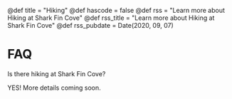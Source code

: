 @def title = "Hiking"
@def hascode = false
@def rss = "Learn more about Hiking at Shark Fin Cove"
@def rss_title = "Learn more about Hiking at Shark Fin Cove"
@def rss_pubdate = Date(2020, 09, 07)

# FAQ

Is there hiking at Shark Fin Cove?

YES! More details coming soon.
